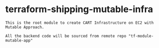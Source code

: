 # terraform-shipping-mutable-infra

```
This is the root module to create CART Infrastructure on EC2 with Mutable Approach.

All the backend code will be sourced from remote repo "tf-module-mutable-app"
```